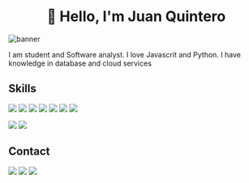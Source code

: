 <h1 align="center">👋 Hello, I'm Juan Quintero</h1>


![banner](https://cdn.pixabay.com/photo/2017/11/02/10/37/binary-2910663_960_720.jpg)

I am student and Software analyst. I love Javascrit and Python. I have knowledge in database and cloud services
## Skills
 ![](https://img.shields.io/badge/Javascript-Lang-blue?style=for-the-badge&logo=javascript)
 ![](https://img.shields.io/badge/Go-Lang-cyan?style=for-the-badge&logo=go)
 ![](https://img.shields.io/badge/Python-Lang-blue?style=for-the-badge&logo=python)
 ![](https://img.shields.io/badge/Ruby-Lang-red?style=for-the-badge&logo=ruby)
 ![](https://img.shields.io/badge/AWS-Cloud-orange?style=for-the-badge&logo=amazonaws)
 ![](https://img.shields.io/badge/Oracle-DB-green?style=for-the-badge&logo=oracle)
 ![](https://img.shields.io/badge/PostgreSQL-DB-green?style=for-the-badge&logo=postgresql)
 

![](https://github-readme-stats.vercel.app/api?username=juanpq26&show_icons=true)
![](https://github-readme-stats.vercel.app/api/top-langs/?username=juanpq26&layout=compact)

## Contact
 [![](https://img.shields.io/badge/Linkedin-blue?style=for-the-badge&logo=linkedin)](https://www.linkedin.com/in/juan-pablo-quintero-lopez-34759a228/)
 [![](https://img.shields.io/badge/Twitter-white?style=for-the-badge&logo=twitter)](https://twitter.com/juanpq2003)
 [![](https://img.shields.io/badge/Instagram-lightgrey?style=for-the-badge&logo=instagram)](https://www.instagram.com/juanpq2003/)

